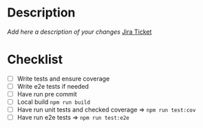 <!-- Please name your pull request branch DY-{jira-ticket-number}_meaningful-message -->
# Description
*Add here a description of your changes*
[Jira Ticket](add.ticket.link.here)

# Checklist

- [ ] Write tests and ensure coverage
- [ ] Write e2e tests if needed
- [ ] Have run pre commit
- [ ] Local build `npm run build`
- [ ] Have run unit tests and checked coverage => `npm run test:cov`
- [ ] Have run e2e tests => `npm run test:e2e`
